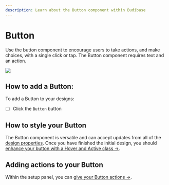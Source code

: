 ```yaml
---
description: Learn about the Button component within Budibase
---
```


# Button

Use the button component to encourage users to take actions, and make choices, with a single click or tap. The  Button component requires text and an action.

![](../../.gitbook/assets/button.png)

## How to add a Button:

To add a Button to your designs:

* [ ] Click the `Button` button

## How to style your Button

The Button component is versatile and can accept updates from all of the [design properties](). Once you have finished the initial design, you should [enhance your button with a Hover and Active class →](). 

## Adding actions to your Button

Within the setup panel, you can [give your Button actions →](../actions.md).



